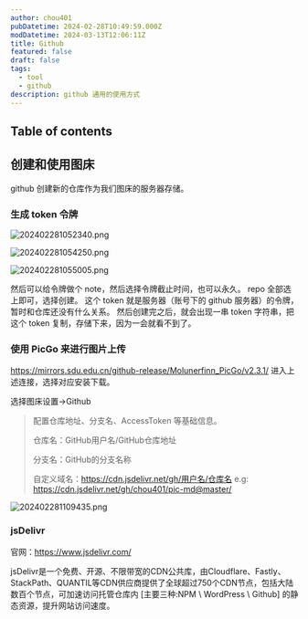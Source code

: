 ```yaml
---
author: chou401
pubDatetime: 2024-02-28T10:49:59.000Z
modDatetime: 2024-03-13T12:06:11Z
title: Github
featured: false
draft: false
tags:
  - tool
  - github
description: github 通用的使用方式
---
```


## Table of contents

## 创建和使用图床

github 创建新的仓库作为我们图床的服务器存储。

### 生成 token 令牌

![202402281052340.png](https://cdn.jsdelivr.net/gh/chou401/pic-md@master/img/202402281052340.png)

![202402281054250.png](https://cdn.jsdelivr.net/gh/chou401/pic-md@master/img/202402281054250.png)

![202402281055005.png](https://cdn.jsdelivr.net/gh/chou401/pic-md@master/img/202402281055005.png)

然后可以给令牌做个 note，然后选择令牌截止时间，也可以永久。
repo 全部选上即可，选择创建。
这个 token 就是服务器（账号下的 github 服务器）的令牌，暂时和仓库还没有什么关系。
然后创建完之后，就会出现一串 token 字符串，把这个 token 复制，存储下来，因为一会就看不到了。

### 使用 PicGo 来进行图片上传

<https://mirrors.sdu.edu.cn/github-release/Molunerfinn_PicGo/v2.3.1/>
进入上述连接，选择对应安装下载。

选择图床设置->Github

> 配置仓库地址、分支名、AccessToken 等基础信息。
>
> 仓库名：GitHub用户名/GitHub仓库地址
>
> 分支名：GitHub的分支名称
>
> 自定义域名：<https://cdn.jsdelivr.net/gh/用户名/仓库名> e.g: <https://cdn.jsdelivr.net/gh/chou401/pic-md@master/>

![202402281109435.png](https://cdn.jsdelivr.net/gh/chou401/pic-md@master/img/202402281109435.png)

### jsDelivr

官网：<https://www.jsdelivr.com/>

jsDelivr是一个免费、开源、不限带宽的CDN公共库，由Cloudflare、Fastly、StackPath、QUANTIL等CDN供应商提供了全球超过750个CDN节点，包括大陆数百个节点，可加速访问托管仓库内 [主要三种:NPM \ WordPress \ Github] 的静态资源，提升网站访问速度。

